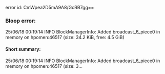 error id: CmWpea2D5mA9A8/GcRB7gg==
### Bloop error:

25/06/18 00:19:14 INFO BlockManagerInfo: Added broadcast_6_piece0 in memory on hpomen:46517 (size: 34.2 KiB, free: 4.5 GiB)
#### Short summary: 

25/06/18 00:19:14 INFO BlockManagerInfo: Added broadcast_6_piece0 in memory on hpomen:46517 (size: 3...